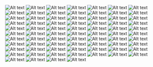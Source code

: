 ![Alt text](day3-01.png) ![Alt text](day3-02.png) ![Alt text](day3-03.png) ![Alt text](day3-04.png) ![Alt text](day3-05.png) ![Alt text](day3-06.png) ![Alt text](day3-07.png) ![Alt text](day3-08.png) ![Alt text](day3-09.png) ![Alt text](day3-10.png) ![Alt text](day3-11.png) ![Alt text](day3-12.png) ![Alt text](day3-13.png) ![Alt text](day3-14.png) ![Alt text](day3-15.png) ![Alt text](day3-16.png) ![Alt text](day3-17.png) ![Alt text](day3-18.png) ![Alt text](day3-19.png) ![Alt text](day3-20.png) ![Alt text](day3-21.png) ![Alt text](day3-22.png) ![Alt text](day3-23.png) ![Alt text](day3-24.png) ![Alt text](day3-25.png) ![Alt text](day3-26.png) ![Alt text](day3-27.png) ![Alt text](day3-28.png) ![Alt text](day3-29.png) ![Alt text](day3-30.png) ![Alt text](day3-31.png) ![Alt text](day3-32.png) ![Alt text](day3-33.png) ![Alt text](day3-34.png) ![Alt text](day3-35.png) ![Alt text](day3-36.png) ![Alt text](day3-37.png) ![Alt text](day3-38.png) ![Alt text](day3-39.png) ![Alt text](day3-40.png) ![Alt text](day3-41.png) ![Alt text](day3-42.png) ![Alt text](day3-43.png) ![Alt text](day3-44.png) ![Alt text](day3-45.png) ![Alt text](day3-46.png) ![Alt text](day3-47.png) ![Alt text](day3-48.png) ![Alt text](day3-49.png) ![Alt text](day3-50.png) ![Alt text](day3-51.png) ![Alt text](day3-52.png) ![Alt text](day3-53.png) ![Alt text](day3-54.png) ![Alt text](day3-55.png) ![Alt text](day3-56.png) ![Alt text](day3-57.png) ![Alt text](day3-58.png) ![Alt text](day3-59.png) ![Alt text](day3-60.png) ![Alt text](day3-61.png) ![Alt text](day3-62.png) ![Alt text](day3-63.png) ![Alt text](day3-64.png) ![Alt text](day3-65.png) ![Alt text](day3-66.png) ![Alt text](day3-67.png) ![Alt text](day3-68.png) ![Alt text](day3-69.png) ![Alt text](day3-70.png) ![Alt text](day3-71.png) ![Alt text](day3-72.png) ![Alt text](day3-73.png) ![Alt text](day3-74.png)